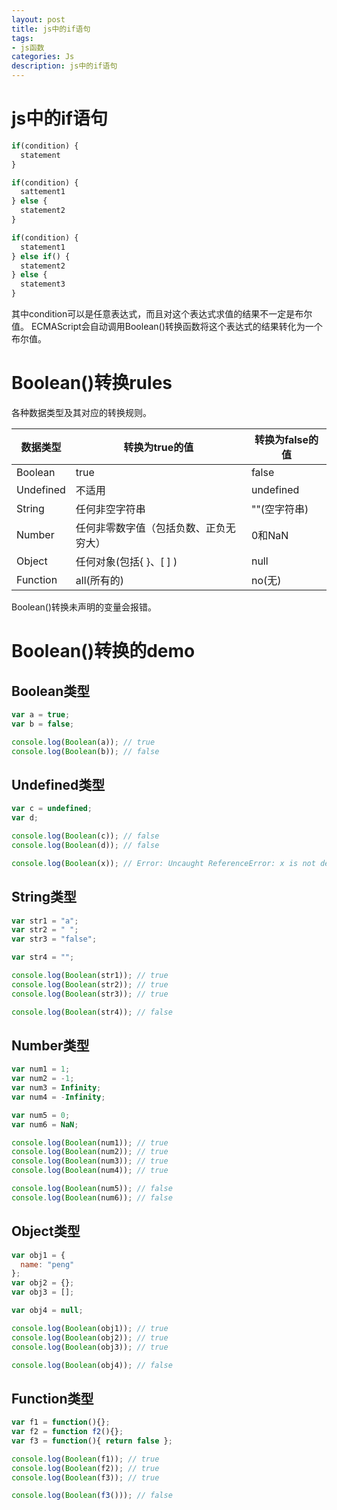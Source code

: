 ```yaml
---
layout: post
title: js中的if语句
tags:
- js函数
categories: Js
description: js中的if语句
---
```


# js中的if语句

```js
if(condition) {
  statement
}
```
```js
if(condition) {
  sattement1
} else {
  statement2
}
```
```js
if(condition) {
  statement1
} else if() {
  statement2
} else {
  statement3
}
```
其中condition可以是任意表达式，而且对这个表达式求值的结果不一定是布尔值。
ECMAScript会自动调用Boolean()转换函数将这个表达式的结果转化为一个布尔值。

# Boolean()转换rules
各种数据类型及其对应的转换规则。

|数据类型|转换为true的值|转换为false的值|
|---|----|----|
|Boolean|true|false|
|Undefined|不适用|undefined|
|String|任何非空字符串|""(空字符串)|
|Number|任何非零数字值（包括负数、正负无穷大）|0和NaN|
|Object|任何对象(包括{ }、[ ] )|null|
|Function|all(所有的)|no(无)|

Boolean()转换未声明的变量会报错。

# Boolean()转换的demo

## Boolean类型
```js
var a = true;
var b = false;

console.log(Boolean(a)); // true
console.log(Boolean(b)); // false
```

## Undefined类型
```js       
var c = undefined;  
var d;

console.log(Boolean(c)); // false
console.log(Boolean(d)); // false

console.log(Boolean(x)); // Error: Uncaught ReferenceError: x is not defined
```

## String类型
```js
var str1 = "a";
var str2 = " ";
var str3 = "false";

var str4 = "";

console.log(Boolean(str1)); // true
console.log(Boolean(str2)); // true
console.log(Boolean(str3)); // true

console.log(Boolean(str4)); // false
```

## Number类型
```js
var num1 = 1;
var num2 = -1;
var num3 = Infinity;
var num4 = -Infinity;

var num5 = 0;
var num6 = NaN;

console.log(Boolean(num1)); // true
console.log(Boolean(num2)); // true
console.log(Boolean(num3)); // true
console.log(Boolean(num4)); // true

console.log(Boolean(num5)); // false
console.log(Boolean(num6)); // false
```

## Object类型
```js
var obj1 = {
  name: "peng"
};
var obj2 = {};
var obj3 = [];

var obj4 = null;

console.log(Boolean(obj1)); // true
console.log(Boolean(obj2)); // true
console.log(Boolean(obj3)); // true

console.log(Boolean(obj4)); // false
```

## Function类型
```js
var f1 = function(){};
var f2 = function f2(){};
var f3 = function(){ return false };

console.log(Boolean(f1)); // true
console.log(Boolean(f2)); // true
console.log(Boolean(f3)); // true

console.log(Boolean(f3())); // false
```














































